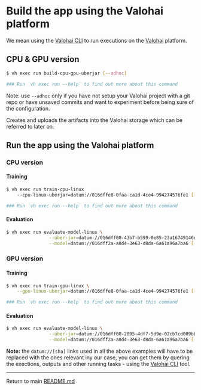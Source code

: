 # Build the app using the Valohai platform

We mean using the [Valohai CLI](https://docs.valohai.com/tutorials/quick-start-cli.html?highlight=cli) to run executions on the [Valohai](https://valohai.com) platform.

## CPU & GPU version

```bash
$ vh exec run build-cpu-gpu-uberjar [--adhoc]

### Run `vh exec run --help` to find out more about this command
```

Note: use `--adhoc` only if you have not setup your Valohai project with a git repo or have unsaved commits and want to experiment before being sure of the configuration.

Creates and uploads the artifacts into the Valohai storage which can be referred to later on.

## Run the app using the Valohai platform

### CPU version

#### Training

```bash
$ vh exec run train-cpu-linux 
    --cpu-linux-uberjar=datum://016dffe8-0faa-ca1d-4ce4-994274576fe1 [--adhoc]

### Run `vh exec run --help` to find out more about this command
```

#### Evaluation

```bash
$ vh exec run evaluate-model-linux \
                --uber-jar=datum://016dff00-43b7-b599-0e85-23a16749146e \
                --model=datum://016dff2a-a0d4-3e63-d8da-6a61a96a7ba6 [--adhoc]
```

### GPU version

#### Training

```bash
$ vh exec run train-gpu-linux \
    --gpu-linux-uberjar=datum://016dffe8-0faa-ca1d-4ce4-994274576fe1 [--adhoc]

### Run `vh exec run --help` to find out more about this command
```

#### Evaluation

```bash
$ vh exec run evaluate-model-linux \
                --uber-jar=datum://016dff00-2095-4df7-5d9e-02cb7cd009bb \
                --model=datum://016dff2a-a0d4-3e63-d8da-6a61a96a7ba6 [--adhoc]
```

**Note:** the `datum://[sha]` links used in all the above examples will have to be replaced with the ones relevant iny our case, you can get them by quering the exections, outputs and other running tasks - using the [Valohai CLI](https://docs.valohai.com/tutorials/quick-start-cli.html?highlight=cli) tool.

---

Return to main [README.md](../README.md)
